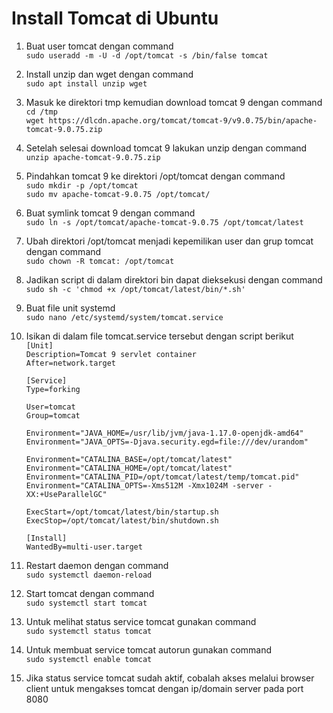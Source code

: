 # Install Tomcat di Ubuntu

1. Buat user tomcat dengan command    
`sudo useradd -m -U -d /opt/tomcat -s /bin/false tomcat`   

2. Install unzip dan wget dengan command   
`sudo apt install unzip wget`   

3. Masuk ke direktori tmp kemudian download tomcat 9 dengan command   
`cd /tmp`   
`wget https://dlcdn.apache.org/tomcat/tomcat-9/v9.0.75/bin/apache-tomcat-9.0.75.zip`   

4. Setelah selesai download tomcat 9 lakukan unzip dengan command   
`unzip apache-tomcat-9.0.75.zip`   

5. Pindahkan tomcat 9 ke direktori /opt/tomcat dengan command   
`sudo mkdir -p /opt/tomcat`   
`sudo mv apache-tomcat-9.0.75 /opt/tomcat/`   

6. Buat symlink tomcat 9  dengan command   
`sudo ln -s /opt/tomcat/apache-tomcat-9.0.75 /opt/tomcat/latest`   

7. Ubah direktori /opt/tomcat menjadi kepemilikan user dan grup tomcat dengan command   
`sudo chown -R tomcat: /opt/tomcat`   

8. Jadikan script di dalam direktori bin dapat dieksekusi dengan command   
`sudo sh -c 'chmod +x /opt/tomcat/latest/bin/*.sh'`   

9. Buat file unit systemd   
`sudo nano /etc/systemd/system/tomcat.service`   

10. Isikan di dalam file tomcat.service tersebut dengan script berikut   
`[Unit]`   
`Description=Tomcat 9 servlet container`   
`After=network.target`   
` `   
`[Service]`   
`Type=forking`   
` `   
`User=tomcat`   
`Group=tomcat`   
` `   
`Environment="JAVA_HOME=/usr/lib/jvm/java-1.17.0-openjdk-amd64"`   
`Environment="JAVA_OPTS=-Djava.security.egd=file:///dev/urandom"`   
` `   
`Environment="CATALINA_BASE=/opt/tomcat/latest"`   
`Environment="CATALINA_HOME=/opt/tomcat/latest"`   
`Environment="CATALINA_PID=/opt/tomcat/latest/temp/tomcat.pid"`   
`Environment="CATALINA_OPTS=-Xms512M -Xmx1024M -server -XX:+UseParallelGC"`   
` `   
`ExecStart=/opt/tomcat/latest/bin/startup.sh`   
`ExecStop=/opt/tomcat/latest/bin/shutdown.sh`   
` `   
`[Install]`   
`WantedBy=multi-user.target`   

11. Restart daemon dengan command   
`sudo systemctl daemon-reload`   

12. Start tomcat dengan command   
`sudo systemctl start tomcat`

13. Untuk melihat status service tomcat gunakan command   
`sudo systemctl status tomcat`   

14. Untuk membuat service tomcat autorun gunakan command   
`sudo systemctl enable tomcat`   

15. Jika status service tomcat sudah aktif, cobalah akses melalui browser client untuk mengakses tomcat dengan ip/domain server pada port 8080
